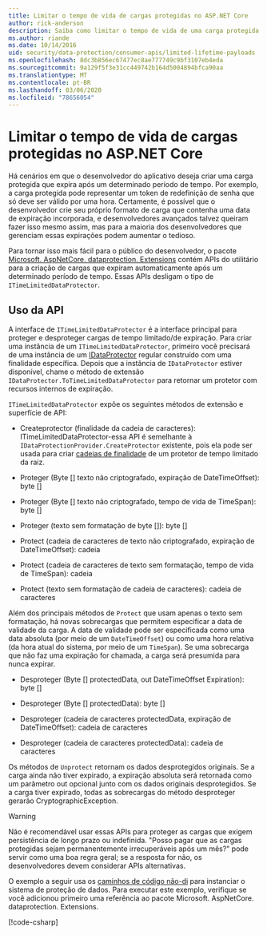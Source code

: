```yaml
---
title: Limitar o tempo de vida de cargas protegidas no ASP.NET Core
author: rick-anderson
description: Saiba como limitar o tempo de vida de uma carga protegida usando as APIs de proteção de dados ASP.NET Core.
ms.author: riande
ms.date: 10/14/2016
uid: security/data-protection/consumer-apis/limited-lifetime-payloads
ms.openlocfilehash: 8dc3b856ec67477ec8ae777749c9bf3107eb4eda
ms.sourcegitcommit: 9a129f5f3e31cc449742b164d5004894bfca90aa
ms.translationtype: MT
ms.contentlocale: pt-BR
ms.lasthandoff: 03/06/2020
ms.locfileid: "78656054"
---
```

# <a name="limit-the-lifetime-of-protected-payloads-in-aspnet-core"></a>Limitar o tempo de vida de cargas protegidas no ASP.NET Core

Há cenários em que o desenvolvedor do aplicativo deseja criar uma carga protegida que expira após um determinado período de tempo. Por exemplo, a carga protegida pode representar um token de redefinição de senha que só deve ser válido por uma hora. Certamente, é possível que o desenvolvedor crie seu próprio formato de carga que contenha uma data de expiração incorporada, e desenvolvedores avançados talvez queiram fazer isso mesmo assim, mas para a maioria dos desenvolvedores que gerenciam essas expirações podem aumentar o tedioso.

Para tornar isso mais fácil para o público do desenvolvedor, o pacote [Microsoft. AspNetCore. dataprotection. Extensions](https://www.nuget.org/packages/Microsoft.AspNetCore.DataProtection.Extensions/) contém APIs do utilitário para a criação de cargas que expiram automaticamente após um determinado período de tempo. Essas APIs desligam o tipo de `ITimeLimitedDataProtector`.

## <a name="api-usage"></a>Uso da API

A interface de `ITimeLimitedDataProtector` é a interface principal para proteger e desproteger cargas de tempo limitado/de expiração. Para criar uma instância de um `ITimeLimitedDataProtector`, primeiro você precisará de uma instância de um [IDataProtector](xref:security/data-protection/consumer-apis/overview) regular construído com uma finalidade específica. Depois que a instância de `IDataProtector` estiver disponível, chame o método de extensão `IDataProtector.ToTimeLimitedDataProtector` para retornar um protetor com recursos internos de expiração.

`ITimeLimitedDataProtector` expõe os seguintes métodos de extensão e superfície de API:

* Createprotector (finalidade da cadeia de caracteres): ITimeLimitedDataProtector-essa API é semelhante à `IDataProtectionProvider.CreateProtector` existente, pois ela pode ser usada para criar [cadeias de finalidade](xref:security/data-protection/consumer-apis/purpose-strings) de um protetor de tempo limitado da raiz.

* Proteger (Byte [] texto não criptografado, expiração de DateTimeOffset): byte []

* Proteger (Byte [] texto não criptografado, tempo de vida de TimeSpan): byte []

* Proteger (texto sem formatação de byte []): byte []

* Protect (cadeia de caracteres de texto não criptografado, expiração de DateTimeOffset): cadeia

* Protect (cadeia de caracteres de texto sem formatação, tempo de vida de TimeSpan): cadeia

* Protect (texto sem formatação de cadeia de caracteres): cadeia de caracteres

Além dos principais métodos de `Protect` que usam apenas o texto sem formatação, há novas sobrecargas que permitem especificar a data de validade da carga. A data de validade pode ser especificada como uma data absoluta (por meio de um `DateTimeOffset`) ou como uma hora relativa (da hora atual do sistema, por meio de um `TimeSpan`). Se uma sobrecarga que não faz uma expiração for chamada, a carga será presumida para nunca expirar.

* Desproteger (Byte [] protectedData, out DateTimeOffset Expiration): byte []

* Desproteger (Byte [] protectedData): byte []

* Desproteger (cadeia de caracteres protectedData, expiração de DateTimeOffset): cadeia de caracteres

* Desproteger (cadeia de caracteres protectedData): cadeia de caracteres

Os métodos de `Unprotect` retornam os dados desprotegidos originais. Se a carga ainda não tiver expirado, a expiração absoluta será retornada como um parâmetro out opcional junto com os dados originais desprotegidos. Se a carga tiver expirado, todas as sobrecargas do método desproteger gerarão CryptographicException.

>[!WARNING]
> Não é recomendável usar essas APIs para proteger as cargas que exigem persistência de longo prazo ou indefinida. "Posso pagar que as cargas protegidas sejam permanentemente irrecuperáveis após um mês?" pode servir como uma boa regra geral; se a resposta for não, os desenvolvedores devem considerar APIs alternativas.

O exemplo a seguir usa os [caminhos de código não-di](xref:security/data-protection/configuration/non-di-scenarios) para instanciar o sistema de proteção de dados. Para executar este exemplo, verifique se você adicionou primeiro uma referência ao pacote Microsoft. AspNetCore. dataprotection. Extensions.

[!code-csharp[](limited-lifetime-payloads/samples/limitedlifetimepayloads.cs)]
